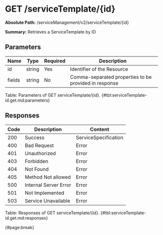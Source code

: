 <!--
    ATTENTION: This file was generated via gradle!
               Do NOT manually edit this file! Any such changes will be overwritten!
-->

# GET /serviceTemplate/{id}

**Absolute Path:** /serviceManagement/v2/serviceTemplate/{id}

**Summary:** Retrieves a ServiceTemplate by ID

## Parameters

| Name | Type | Required | Description |
| ------ | ------ | --- | ------------ |
| id | string | Yes | Identifier of the Resource |
| fields | string | No | Comma-separated properties to be provided in response |

Table: Parameters of GET serviceTemplate/{id}. {#tbl:serviceTemplate-id.get.md:parameters}

## Responses

| Code | Description | Content |
|------|-------------|---------|
| 200 | Success | ServiceSpecification |
| 400 | Bad Request | Error |
| 401 | Unauthorized | Error |
| 403 | Forbidden | Error |
| 404 | Not Found | Error |
| 405 | Method Not allowed | Error |
| 500 | Internal Server Error | Error |
| 501 | Not Implemented | Error |
| 503 | Service Unavailable | Error |

Table: Responses of GET serviceTemplate/{id}. {#tbl:serviceTemplate-id.get.md:responses}

{#page:break}
